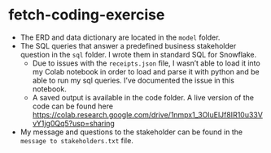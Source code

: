 # fetch-coding-exercise

- The ERD and data dictionary are located in the `model` folder.
- The SQL queries that answer a predefined business stakeholder question in the `sql` folder. I wrote them in standard SQL for Snowflake.
  - Due to issues with the `receipts.json` file, I wasn’t able to load it into my Colab notebook in order to load and parse it with python and be able to run my sql queries. I’ve documented the issue in this notebook.
  - A saved output is available in the code folder. A live version of the code can be found here https://colab.research.google.com/drive/1nmpx1_3OluElJf8IR10u33VvY1jg0Qq5?usp=sharing
- My message and questions to the stakeholder can be found in the `message to stakeholders.txt` file.

